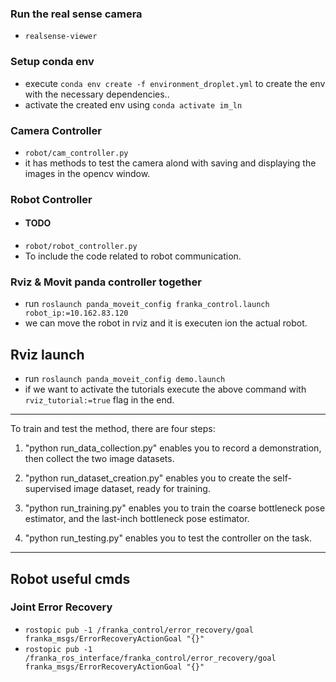 ### Run the real sense camera

- `realsense-viewer`

### Setup conda env
- execute `conda env create -f environment_droplet.yml` to create the env with the necessary dependencies..
- activate the created env using `conda activate im_ln`

### Camera Controller
- `robot/cam_controller.py` 
- it has methods to test the camera alond with saving and displaying the images in the opencv window.

### Robot Controller
- #### TODO
- `robot/robot_controller.py`
- To include the code related to robot communication.

### Rviz & Movit panda controller together
- run `roslaunch panda_moveit_config franka_control.launch  robot_ip:=10.162.83.120 `
- we can move the robot in rviz and it is executen ion the actual robot.

## Rviz launch
- run `roslaunch panda_moveit_config demo.launch `
- if we want to activate the tutorials execute the above command with `rviz_tutorial:=true` flag in the end.


****

To train and test the method, there are four steps:

1. "python run_data_collection.py" enables you to record a demonstration, then collect the two image datasets.

2. "python run_dataset_creation.py" enables you to create the self-supervised image dataset, ready for training.

3. "python run_training.py" enables you to train the coarse bottleneck pose estimator, and the last-inch bottleneck pose estimator.

4. "python run_testing.py" enables you to test the controller on the task.

****

## Robot useful cmds
### Joint Error Recovery
- `rostopic pub -1 /franka_control/error_recovery/goal franka_msgs/ErrorRecoveryActionGoal "{}"`
- `rostopic pub -1 /franka_ros_interface/franka_control/error_recovery/goal franka_msgs/ErrorRecoveryActionGoal "{}"`

